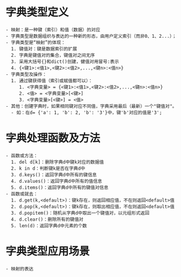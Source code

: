 # 字典类型定义
    - 映射：是一种键（索引）和值（数据）的对应
    - 字典类型是数据组织与表达的一种新的形态，由用户定义索引（而非0、1、2...）；
    - 字典类型是“映射”的体现：
      1. 键值对：键是数据索引的扩展
      2. 字典是键值对的集合，键值对之间无序
      3. 采用大括号{}和dict()创建，健值对用冒号:表示
      4. {<键1>:<值1>,<键2>:<值2>,...,<键n>:<值n>}
    - 字典类型及操作：
      1. 通过键获得值（索引或赋值都可以）：
         1. <字典变量> = {<键1>:<值1>,<键2>:<值2>,...,<键n>:<值n>}
         2. <值> = <字典变量>[<键>]
         3. <字典变量>[<键>] = <值>
    - 其他：创建字典时，如果相同键对应不同值，字典采用最后（最新）一个"键值对"。
      - 如：在d= {'a': 1, 'b': 2, 'b': '3'}中，键'b'对应的值是'3';

# 字典处理函数及方法
    - 函数或方法：
      1. del d[k]：删除字典d中键k对应的数据值
      2. k in d：判断键k是否在字典d中
      3. d.keys()：返回字典d中所有的键信息
      4. d.values()：返回字典d中所有的值信息
      5. d.items()：返回字典d中所有的键值对信息
    - 函数或就去：
      1. d.get(k,<default>)：键k存在，则返回相应值，不在则返回<default>值
      2. d.pop(k,<default>)：键k存在，则取出相应值，不在则返回<default>值
      3. d.popitem()：随机从字典d中取出一个键值对，以元组形式返回
      4. d.clear()：删除所有的键值对
      5. len(d)：返回字典d中元素的个数

# 字典类型应用场景
    - 映射的表达